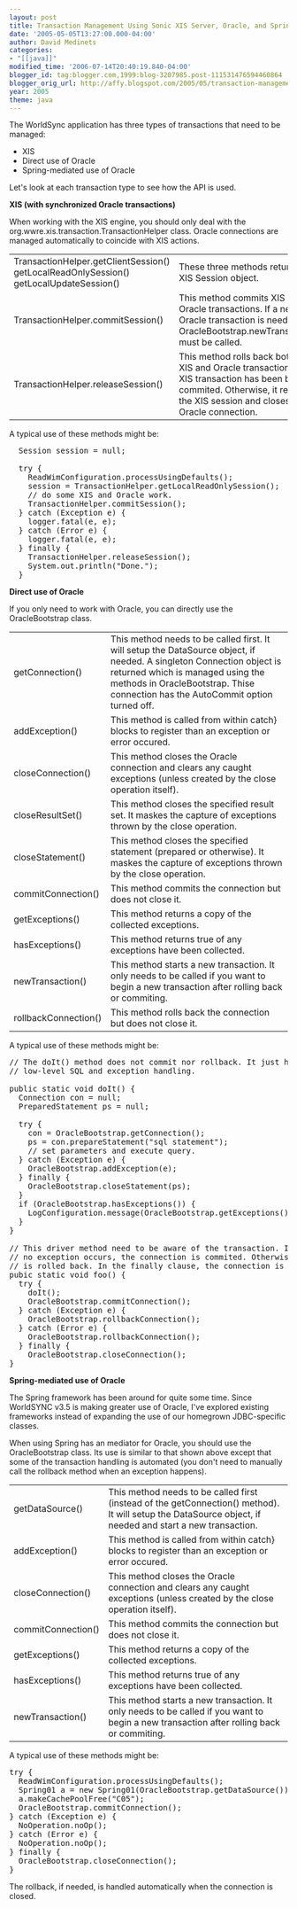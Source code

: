 ```yaml
---
layout: post
title: Transaction Management Using Sonic XIS Server, Oracle, and Spring
date: '2005-05-05T13:27:00.000-04:00'
author: David Medinets
categories:
- "[[java]]"
modified_time: '2006-07-14T20:40:19.840-04:00'
blogger_id: tag:blogger.com,1999:blog-3207985.post-111531476594460864
blogger_orig_url: http://affy.blogspot.com/2005/05/transaction-management-using-sonic-xis.md
year: 2005
theme: java
---
```


<p>The WorldSync application has three types of transactions that need to be managed:</p>
<ul>
  <li>XIS</li>
  <li>Direct use of Oracle</li>
  <li>Spring-mediated use of Oracle</li>
</ul>


<p>Let's look at each transaction type to see how the API is used.</p>

<span style="font-weight:bold;">XIS (with synchronized Oracle transactions)</span>

<p>When working with the XIS engine, you should only deal with the org.wwre.xis.transaction.TransactionHelper class.
  Oracle connections are managed automatically to coincide with XIS actions.</p>

<table>
  <tr>
    <td>TransactionHelper.getClientSession()<br>getLocalReadOnlySession()<br>getLocalUpdateSession()<br></td>
    <td>These three methods return an XIS Session object.</td>
  </tr>
  <tr>
    <td>TransactionHelper.commitSession()</td>
    <td>This method commits XIS and Oracle transactions. If a new Oracle transaction is needed,
      OracleBootstrap.newTransaction() must be called.</td>
  </tr>
  <tr>
    <td>TransactionHelper.releaseSession()</td>
    <td>This method rolls back both the XIS and Oracle transactions if the XIS transaction has been been commited.
      Otherwise, it releases the XIS session and closes the Oracle connection.</td>
  </tr>
</table>

<p>A typical use of these methods might be:</p>

<pre>
  Session session = null;

  try {
    ReadWimConfiguration.processUsingDefaults();
    session = TransactionHelper.getLocalReadOnlySession();
    // do some XIS and Oracle work.
    TransactionHelper.commitSession();
  } catch (Exception e) {
    logger.fatal(e, e);
  } catch (Error e) {
    logger.fatal(e, e);
  } finally {
    TransactionHelper.releaseSession();
    System.out.println("Done.");
  }
</pre>

<span style="font-weight:bold;">Direct use of Oracle</span>

<p>If you only need to work with Oracle, you can directly use the OracleBootstrap class.</p>

<table>
  <tr>
    <td>getConnection()</td>
    <td>This method needs to be called first. It will setup the DataSource object, if needed. A singleton Connection
      object is returned which is managed using the methods in OracleBootstrap. Thise connection has the AutoCommit
      option turned off.</td>
  </tr>
  <tr>
    <td>addException()</td>
    <td>This method is called from within catch} blocks to register than an exception or error occured.</td>
  </tr>
  <tr>
    <td>closeConnection()</td>
    <td>This method closes the Oracle connection and clears any caught exceptions (unless created by the close operation
      itself).</td>
  </tr>
  <tr>
    <td>closeResultSet()</td>
    <td>This method closes the specified result set. It maskes the capture of exceptions thrown by the close operation.
    </td>
  </tr>
  <tr>
    <td>closeStatement()</td>
    <td>This method closes the specified statement (prepared or otherwise). It maskes the capture of exceptions thrown
      by the close operation.</td>
  </tr>
  <tr>
    <td>commitConnection()</td>
    <td>This method commits the connection but does not close it.</td>
  </tr>
  <tr>
    <td>getExceptions()</td>
    <td>This method returns a copy of the collected exceptions.</td>
  </tr>
  <tr>
    <td>hasExceptions()</td>
    <td>This method returns true of any exceptions have been collected.</td>
  </tr>
  <tr>
    <td>newTransaction()</td>
    <td>This method starts a new transaction. It only needs to be called if you want to begin a new transaction after
      rolling back or commiting.</td>
  </tr>
  <tr>
    <td>rollbackConnection()</td>
    <td>This method rolls back the connection but does not close it.</td>
  </tr>
</table>

<p>A typical use of these methods might be:</p>

<pre>
// The doIt() method does not commit nor rollback. It just handles the
// low-level SQL and exception handling.

public static void doIt() {
  Connection con = null;
  PreparedStatement ps = null;

  try {
    con = OracleBootstrap.getConnection();
    ps = con.prepareStatement("sql statement");
    // set parameters and execute query.
  } catch (Exception e) {
    OracleBootstrap.addException(e);
  } finally {
    OracleBootstrap.closeStatement(ps);
  }
  if (OracleBootstrap.hasExceptions()) {
    LogConfiguration.message(OracleBootstrap.getExceptions(), "some message");
  }
}

// This driver method need to be aware of the transaction. If an
// no exception occurs, the connection is commited. Otherwise, it
// is rolled back. In the finally clause, the connection is closed.
pubic static void foo() {
  try {
    doIt();
    OracleBootstrap.commitConnection();
  } catch (Exception e) {
    OracleBootstrap.rollbackConnection();
  } catch (Error e) {
    OracleBootstrap.rollbackConnection();
  } finally {
    OracleBootstrap.closeConnection();
}
</pre>

<span style="font-weight:bold;">Spring-mediated use of Oracle</span>

<p><a url="http://www.springframework.org/">The Spring framework</a> has been around for quite some time. Since
  WorldSYNC v3.5 is making greater use of Oracle, I've explored existing frameworks instead of expanding the use of our
  homegrown JDBC-specific classes.</p>

<p>When using Spring has an mediator for Oracle, you should use the OracleBootstrap class. Its use is similar to that
  shown above except that some of the transaction handling is automated (you don't need to manually call the rollback
  method when an exception happens).</p>

<table>
  <tr>
    <td>getDataSource()</td>
    <td>This method needs to be called first (instead of the getConnection() method). It will setup the DataSource
      object, if needed and start a new transaction.</td>
  </tr>
  <tr>
    <td>addException()</td>
    <td>This method is called from within catch} blocks to register than an exception or error occured.</td>
  </tr>
  <tr>
    <td>closeConnection()</td>
    <td>This method closes the Oracle connection and clears any caught exceptions (unless created by the close operation
      itself).</td>
  </tr>
  <tr>
    <td>commitConnection()</td>
    <td>This method commits the connection but does not close it.</td>
  </tr>
  <tr>
    <td>getExceptions()</td>
    <td>This method returns a copy of the collected exceptions.</td>
  </tr>
  <tr>
    <td>hasExceptions()</td>
    <td>This method returns true of any exceptions have been collected.</td>
  </tr>
  <tr>
    <td>newTransaction()</td>
    <td>This method starts a new transaction. It only needs to be called if you want to begin a new transaction after
      rolling back or commiting. </td>
  </tr>
</table>

</p>A typical use of these methods might be:</p>

<pre>
try {
  ReadWimConfiguration.processUsingDefaults();
  Spring01 a = new Spring01(OracleBootstrap.getDataSource());
  a.makeCachePoolFree("C05");
  OracleBootstrap.commitConnection();
} catch (Exception e) {
  NoOperation.noOp();
} catch (Error e) {
  NoOperation.noOp();
} finally {
  OracleBootstrap.closeConnection();
}
</pre>

<p>The rollback, if needed, is handled automatically when the connection is closed.</p>